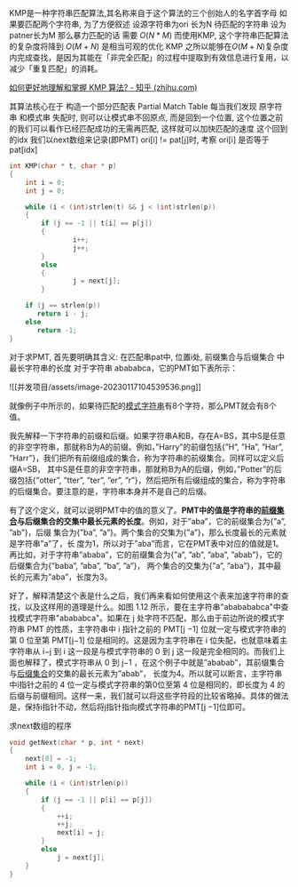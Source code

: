 KMP是一种字符串匹配算法,其名称来自于这个算法的三个创始人的名字首字母
如果要匹配两个字符串, 为了方便叙述 设源字符串为ori 长为N 待匹配的字符串 设为patner长为M
那么暴力匹配的话 需要 $O(N*M)$
而使用KMP, 这个字符串匹配算法的复杂度将降到 $O(M+N)$ 是相当可观的优化
KMP 之所以能够在$O(M+N)$复杂度内完成查找，是因为其能在「非完全匹配」的过程中提取到有效信息进行复用，以减少「重复匹配」的消耗。

[如何更好地理解和掌握 KMP 算法? - 知乎 (zhihu.com)](https://www.zhihu.com/question/21923021/answer/281346746)

其算法核心在于 构造一个部分匹配表 Partial Match Table 
每当我们发现 原字符串 和模式串 失配时, 则可以让模式串不回原点, 而是回到一个位置, 这个位置之前的我们可以看作已经匹配成功的无需再匹配, 这样就可以加快匹配的速度
这个回到的idx 我们以next数组来记录(即PMT)
ori\[i\] != pat\[j\]时, 考察 ori\[i\] 是否等于 pat\[idx\]

```cpp
int KMP(char * t, char * p) 
{
	int i = 0; 
	int j = 0;

	while (i < (int)strlen(t) && j < (int)strlen(p))
	{
		if (j == -1 || t[i] == p[j]) 
		{
				i++;
           		j++;
		}
	 	else 
	 	{
           		j = next[j];
    	}

	if (j == strlen(p))
	   return i - j;
	else 
	   return -1;
}
```

对于求PMT,  首先要明确其含义: 在匹配串pat中, 位置i处, 前缀集合与后缀集合 中 最长字符串的长度
对于字符串 abababca，它的PMT如下表所示：

![[并发项目/assets/image-20230117104539536.png]]



就像例子中所示的，如果待匹配的[模式字符串](https://www.zhihu.com/search?q=%E6%A8%A1%E5%BC%8F%E5%AD%97%E7%AC%A6%E4%B8%B2&search_source=Entity&hybrid_search_source=Entity&hybrid_search_extra=%7B%22sourceType%22%3A%22answer%22%2C%22sourceId%22%3A281346746%7D)有8个字符，那么PMT就会有8个值。

我先解释一下字符串的前缀和后缀。如果字符串A和B，存在A=BS，其中S是任意的非空字符串，那就称B为A的前缀。例如，”Harry”的前缀包括{”H”, ”Ha”, ”Har”, ”Harr”}，我们把所有前缀组成的集合，称为字符串的前缀集合。同样可以定义后缀A=SB， 其中S是任意的非空字符串，那就称B为A的后缀，例如，”Potter”的后缀包括{”otter”, ”tter”, ”ter”, ”er”, ”r”}，然后把所有后缀组成的集合，称为字符串的后缀集合。要注意的是，字符串本身并不是自己的后缀。

有了这个定义，就可以说明PMT中的值的意义了。**PMT中的值是字符串的[前缀集合](https://www.zhihu.com/search?q=%E5%89%8D%E7%BC%80%E9%9B%86%E5%90%88&search_source=Entity&hybrid_search_source=Entity&hybrid_search_extra=%7B%22sourceType%22%3A%22answer%22%2C%22sourceId%22%3A281346746%7D)与后缀集合的交集中最长元素的长度**。例如，对于”aba”，它的前缀集合为{”a”, ”ab”}，后缀 集合为{”ba”, ”a”}。两个集合的交集为{”a”}，那么长度最长的元素就是字符串”a”了，长 度为1，所以对于”aba”而言，它在PMT表中对应的值就是1。再比如，对于字符串”ababa”，它的前缀集合为{”a”, ”ab”, ”aba”, ”abab”}，它的后缀集合为{”baba”, ”aba”, ”ba”, ”a”}， 两个集合的交集为{”a”, ”aba”}，其中最长的元素为”aba”，长度为3。

好了，解释清楚这个表是什么之后，我们再来看如何使用这个表来加速字符串的查找，以及这样用的道理是什么。如图 1.12 所示，要在主字符串"ababababca"中查找模式字符串"abababca"。如果在 j 处字符不匹配，那么由于前边所说的模式字符串 PMT 的性质，主字符串中 i 指针之前的 PMT[j −1] 位就一定与模式字符串的第 0 位至第 PMT[j−1] 位是相同的。这是因为主字符串在 i 位失配，也就意味着主字符串从 i−j 到 i 这一段是与模式字符串的 0 到 j 这一段是完全相同的。而我们上面也解释了，模式字符串从 0 到 j−1 ，在这个例子中就是”ababab”，其前缀集合与[后缀集合](https://www.zhihu.com/search?q=%E5%90%8E%E7%BC%80%E9%9B%86%E5%90%88&search_source=Entity&hybrid_search_source=Entity&hybrid_search_extra=%7B%22sourceType%22%3A%22answer%22%2C%22sourceId%22%3A281346746%7D)的交集的最长元素为”abab”， 长度为4。所以就可以断言，主字符串中i指针之前的 4 位一定与模式字符串的第0位至第 4 位是相同的，即长度为 4 的后缀与前缀相同。这样一来，我们就可以将这些字符段的比较省略掉。具体的做法是，保持i指针不动，然后将j指针指向模式字符串的PMT[j −1]位即可。

求next数组的程序
```cpp
void getNext(char * p, int * next)
{
	next[0] = -1;
	int i = 0, j = -1;

	while (i < (int)strlen(p))
	{
		if (j == -1 || p[i] == p[j])
		{
			++i;
			++j;
			next[i] = j;
		}	
		else
			j = next[j];
	}
}
```